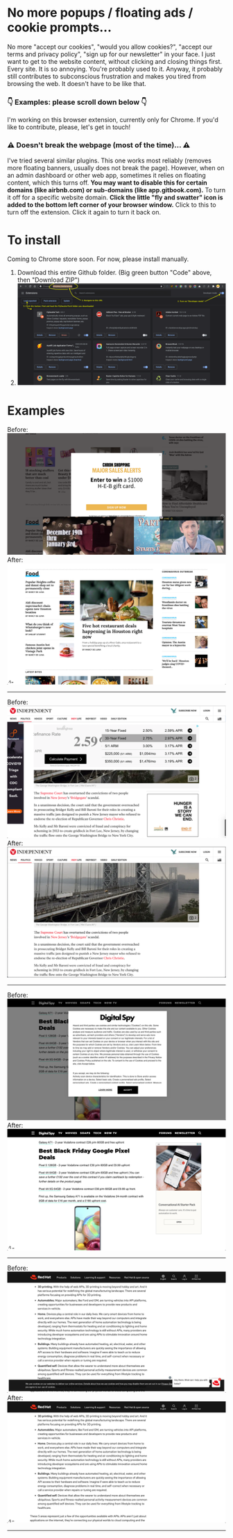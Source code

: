 # No more popups / floating ads / cookie prompts...

No more "accept our cookies", "would you allow cookies?", "accept our terms and privacy policy", "sign up for our newsletter" in your face. I just want to get to the website content, without clicking and closing things first. Every site. It is so annoying. You're probably used to it. Anyway, it probably still contributes to subconscious frustration and makes you tired from browsing the web. It doesn't have to be like that.

### 👇 Examples: please scroll down below 👇

I'm working on this browser extension, currently only for Chrome. If you'd like to contribute, please, let's get in touch!

### ⚠️ Doesn't break the webpage (most of the time)... ⚠️

I've tried several similar plugins. This one works most reliably (removes more floating banners, usually does not break the page). However, when on an admin dashboard or other web app, sometimes it relies on floating content, which this turns off. **You may want to disable this for certain domains (like airbnb.com) or sub-domains (like app.gitbook.com).** To turn it off for a specific website domain. **Click the little "fly and swatter" icon is added to the bottom left corner of your browser window.** Click to this to turn off the extension. Click it again to turn it back on.

# To install

Coming to Chrome store soon. For now, please install manually.

1. Download this entire Github folder. (Big green button "Code" above, then "Download ZIP")
2. ![install to chrome://extensions](examples/installation.png)


# Examples

Before:
![chron.com before](examples/chron-before.png)
After:
![chron.com after](examples/chron-after.png)

<hr />

Before:
![independent.com before](examples/independent-before.png)
After:
![independent.com after](examples/independent-after.png)

<hr />

Before:
![digitalspy.com before](examples/digitalspy-before.png)
After:
![digitalspy.com after](examples/digitalspy-after.png)

<hr />

Before:
![redhat.com before](examples/redhat-before.png)
After:
![redhat.com after](examples/redhat-after.png)

<hr />
